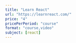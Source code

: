 ```yaml
---
title: "Learn React"
url: "https://learnreact.com/"
price: "4"
pricePerPeriod: "course"
format: "course,video"
subject: [react]
---
```

